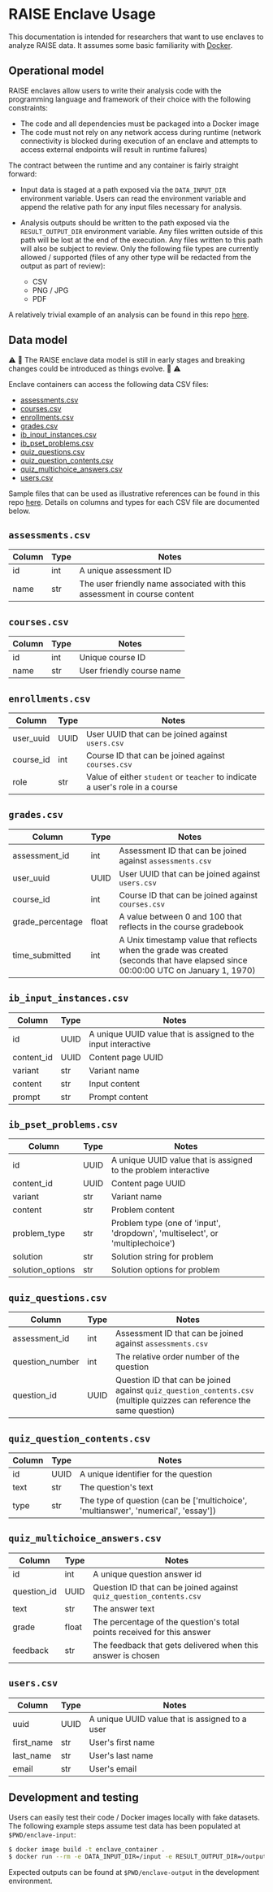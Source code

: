 # RAISE Enclave Usage

This documentation is intended for researchers that want to use enclaves to analyze RAISE data. It assumes some basic familiarity with [Docker](https://www.docker.com/).

## Operational model

RAISE enclaves allow users to write their analysis code with the programming language and framework of their choice with the following constraints:

* The code and all dependencies must be packaged into a Docker image
* The code must not rely on any network access during runtime (network connectivity is blocked during execution of an enclave and attempts to access external endpoints will result in runtime failures)

The contract between the runtime and any container is fairly straight forward:

* Input data is staged at a path exposed via the `DATA_INPUT_DIR` environment variable. Users can read the environment variable and append the relative path for any input files necessary for analysis.

* Analysis outputs should be written to the path exposed via the `RESULT_OUTPUT_DIR` environment variable. Any files written outside of this path will be lost at the end of the execution. Any files written to this path will also be subject to review. Only the following file types are currently allowed / supported (files of any other type will be redacted from the output as part of review):
    * CSV
    * PNG / JPG
    * PDF

A relatively trivial example of an analysis can be found in this repo [here](../examples/quiz-analyzer).

## Data model

:warning: :construction: The RAISE enclave data model is still in early stages and breaking changes could be introduced as things evolve. :construction: :warning:

Enclave containers can access the following data CSV files:

* [assessments.csv](#assessmentscsv)
* [courses.csv](#coursescsv)
* [enrollments.csv](#enrollmentscsv)
* [grades.csv](#gradescsv)
* [ib_input_instances.csv](#ib_input_instancescsv)
* [ib_pset_problems.csv](#ib_pset_problemscsv)
* [quiz_questions.csv](#quiz_questionscsv)
* [quiz_question_contents.csv](#quiz_question_contentscsv)
* [quiz_multichoice_answers.csv](#quiz_multichoice_answerscsv)
* [users.csv](#userscsv)


Sample files that can be used as illustrative references can be found in this repo [here](../examples/data). Details on columns and types for each CSV file are documented below.

## `assessments.csv`

| Column | Type | Notes |
| - | - | - |
| id | int | A unique assessment ID |
| name | str | The user friendly name associated with this assessment in course content |

## `courses.csv`

| Column | Type | Notes |
| - | - | - |
| id | int | Unique course ID |
| name | str | User friendly course name |

## `enrollments.csv`

| Column | Type | Notes |
| - | - | - |
| user_uuid | UUID | User UUID that can be joined against `users.csv` |
| course_id | int | Course ID that can be joined against `courses.csv` |
| role | str | Value of either `student` or `teacher` to indicate a user's role in a course |

## `grades.csv`

| Column | Type | Notes |
| - | - | - |
| assessment_id | int | Assessment ID that can be joined against `assessments.csv` |
| user_uuid | UUID | User UUID that can be joined against `users.csv` |
| course_id | int | Course ID that can be joined against `courses.csv` |
| grade_percentage | float | A value between 0 and 100 that reflects in the course gradebook |
| time_submitted | int | A Unix timestamp value that reflects when the grade was created (seconds that have elapsed since 00:00:00 UTC on January 1, 1970) |

## `ib_input_instances.csv`

| Column | Type | Notes |
| - | - | - |
| id | UUID | A unique UUID value that is assigned to the input interactive |
| content_id | UUID | Content page UUID |
| variant | str | Variant name |
| content | str | Input content |
| prompt | str | Prompt content |

## `ib_pset_problems.csv`

| Column | Type | Notes |
| - | - | - |
| id | UUID | A unique UUID value that is assigned to the problem interactive |
| content_id | UUID |  Content page UUID |
| variant | str | Variant name |
| content | str | Problem content |
| problem_type | str | Problem type (one of 'input', 'dropdown', 'multiselect', or 'multiplechoice')|
| solution | str | Solution string for problem |
| solution_options | str | Solution options for problem |

## `quiz_questions.csv`

| Column | Type | Notes |
| - | - | - |
| assessment_id | int | Assessment ID that can be joined against `assessments.csv` |
| question_number | int | The relative order number of the question  |
| question_id | UUID | Question ID that can be joined against `quiz_question_contents.csv` (multiple quizzes can reference the same question) |

## `quiz_question_contents.csv`

| Column | Type | Notes |
| - | - | - |
| id | UUID | A unique identifier for the question |
| text | str | The question's text |
| type | str | The type of question (can be ['multichoice', 'multianswer', 'numerical', 'essay']) |

## `quiz_multichoice_answers.csv`

| Column | Type | Notes |
| - | - | - |
| id | int | A unique question answer id |
| question_id | UUID | Question ID that can be joined against `quiz_question_contents.csv` |
| text | str | The answer text |
| grade | float | The percentage of the question's total points received for this answer |
| feedback | str | The feedback that gets delivered when this answer is chosen |

## `users.csv`

| Column | Type | Notes |
| - | - | - |
| uuid | UUID | A unique UUID value that is assigned to a user |
| first_name | str | User's first name |
| last_name | str | User's last name |
| email | str | User's email |


## Development and testing

Users can easily test their code / Docker images locally with fake datasets. The following example steps assume test data has been populated at `$PWD/enclave-input`:

```bash
$ docker image build -t enclave_container .
$ docker run --rm -e DATA_INPUT_DIR=/input -e RESULT_OUTPUT_DIR=/output -v $PWD/enclave-input:/input -v $PWD/enclave-output:/output enclave_container
```

Expected outputs can be found at `$PWD/enclave-output` in the development environment.
